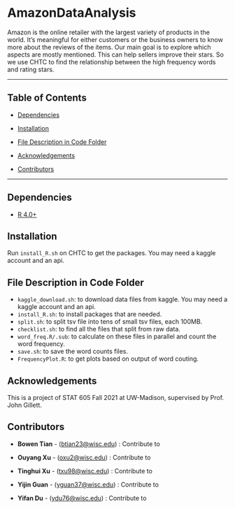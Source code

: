 # AmazonDataAnalysis
Amazon is the online retailer with the largest variety of products in the world. It’s meaningful for either customers or the business owners to know more about the reviews of the items. Our main goal is to explore which aspects are mostly mentioned. This can help sellers improve their stars. So we use CHTC to find the relationship between the high frequency words and rating stars.
<!-- *** -->
***

## Table of Contents
  - [Dependencies](#dependencies)

  - [Installation](#installation)

  - [File Description in Code Folder](#file-description-in-code-folder)

  
  - [Acknowledgements](#acknowledgements)

  
  - [Contributors](#contributors)


***
## Dependencies
- [R 4.0+](https://www.r-project.org/)

## Installation

Run `install_R.sh` on CHTC to get the packages. You may need a kaggle account and an api.


## File Description in Code Folder

- `kaggle_download.sh`: to download data files from kaggle. You may need a kaggle account and an api.
- `install_R.sh`: to install packages that are needed.
- `split.sh`: to split tsv file into tens of small tsv files, each 100MB.
- `checklist.sh`: to find all the files that split from raw data.
- `word_freq.R/.sub`: to calculate on these files in parallel and count the word frequency.
- `save.sh`: to save the word counts files.
- `FrequencyPlot.R`: to get plots based on output of word couting.





## Acknowledgements
This is a project of STAT 605 Fall 2021 at UW-Madison, supervised by Prof. John Gillett.


## Contributors
- **Bowen Tian** - (btian23@wisc.edu) : Contribute to 

- **Ouyang Xu** - (oxu2@wisc.edu) : Contribute to 

- **Tinghui Xu** - (txu98@wisc.edu) : Contribute to 

- **Yijin Guan** - (yguan37@wisc.edu) : Contribute to

- **Yifan Du** - (ydu76@wisc.edu) : Contribute to


